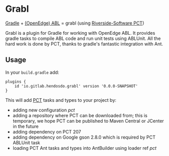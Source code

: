 # Grabl #

[Gradle](https://gradle.org/) +
[(OpenEdge) ABL](https://www.progress.com/openedge) = grabl (using
[Riverside-Software PCT](https://github.com/Riverside-Software/pct))

Grabl is a plugin for Gradle for working with OpenEdge ABL.  It provides gradle
tasks to compile ABL code and run unit tests using ABLUnit.  All the hard work
is done by PCT, thanks to gradle's fantastic integration with Ant.

## Usage ##

In your `build.gradle` add:

    plugins {
        id 'io.gitlab.hendosdo.grabl' version '0.0.0-SNAPSHOT'
    }

This will add [PCT](https://github.com/Riverside-Software/pct) tasks and types
to your project by:

 - adding new configuration _pct_
 - adding a repository where PCT can be downloaded from; this is temporary, we
   hope PCT can be published to Maven Central or JCenter in the future
 - adding dependency on PCT 207
 - adding dependency on Google gson 2.8.0 which is required by PCT ABLUnit task
 - loading PCT Ant tasks and types into AntBuilder using loader ref _pct_
